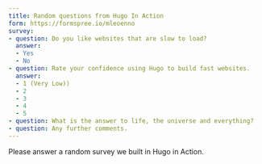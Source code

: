 ```yaml
---
title: Random questions from Hugo In Action
form: https://formspree.io/mleoenno
survey:
- question: Do you like websites that are slow to load?
  answer:
  - Yes
  - No
- question: Rate your confidence using Hugo to build fast websites.
  answer:
  - 1 (Very Low))
  - 2
  - 3
  - 4
  - 5
- question: What is the answer to life, the universe and everything?
- question: Any further comments.
---
```


Please answer a random survey we built in Hugo in Action.
